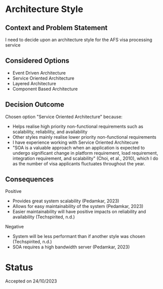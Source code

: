 # Architecture Style

## Context and Problem Statement

I need to decide upon an architecture style for the AFS visa processing service

## Considered Options

- Event Driven Architecture
- Service Oriented Architecture
- Layered Architecture
- Component Based Architecture

## Decision Outcome

Chosen option "Service Oriented Architecture" because:

- Helps realise high priority non-functional requirements such as scalability, reliability, and availability
- Other styles mainly realise lower priority non-functional requirements
- I have experience working with Service Oriented Architecure
- "SOA is a valuable approach when an application is expected to undergo significant change in platform requirement, load requirement, integration requirement, and scalability" (Choi, et al., 2010), which I do as the number of visa applicants fluctuates throughout the year.

## Consequences

Positive

- Provides great system scalability (Pedamkar, 2023)
- Allows for easy maintainability of the system (Pedamkar, 2023)
- Easier maintainability will have positive impacts on reliability and availability (Techspirited, n.d.)

Negative

- System will be less performant than if another style was chosen (Techspirited, n.d.)
- SOA requires a high bandwidth server (Pedamkar, 2023)

# Status

Accepted on 24/10/2023
